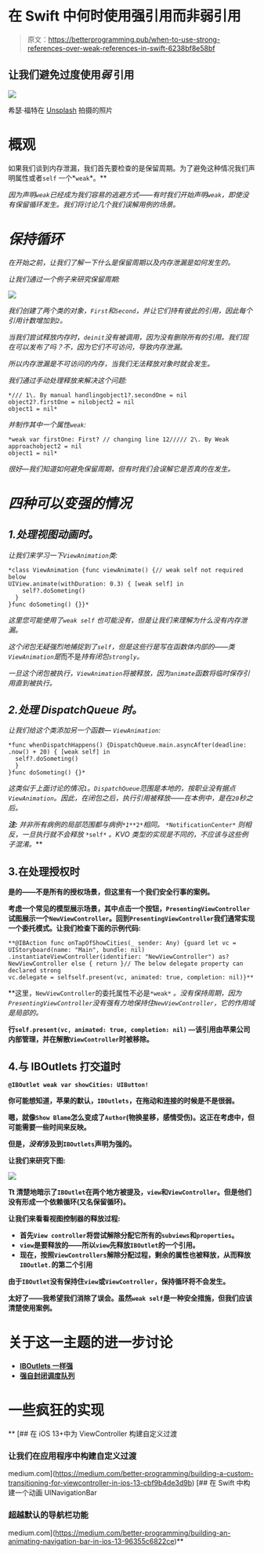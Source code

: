 # 在 Swift 中何时使用强引用而非弱引用

> 原文：<https://betterprogramming.pub/when-to-use-strong-references-over-weak-references-in-swift-6238bf8e58bf>

## 让我们避免过度使用*弱* 引用

![](img/8c00f782feb923637eff734d07bf6216.png)

希瑟·福特在 [Unsplash](https://unsplash.com/s/photos/be-strong-coffee?utm_source=unsplash&utm_medium=referral&utm_content=creditCopyText) 拍摄的照片

# 概观

如果我们谈到内存泄漏，我们首先要检查的是保留周期。为了避免这种情况我们声明属性或者`self` 一个*`weak`*。**

*因为声明`weak`已经成为我们容易的逃避方式——有时我们开始声明`weak`，即使没有保留循环发生。我们将讨论几个我们误解用例的场景。*

# ***保持循环***

*在开始之前，让我们了解一下什么是保留周期以及内存泄漏是如何发生的。*

*让我们通过一个例子来研究保留周期:*

*![](img/bbd01114a5f4f4b22574b766ba0f8c61.png)*

*我们创建了两个类的对象，`First`和`Second`，并让它们持有彼此的引用，因此每个引用计数增加到`2`。*

*当我们尝试释放内存时，`deinit`没有被调用，因为没有删除所有的引用。我们现在可以发布了吗？不，因为它们不可访问，导致内存泄漏。*

*所以内存泄漏是不可访问的内存，当我们无法释放对象时就会发生。*

*我们通过手动处理释放来解决这个问题:*

```
*/// 1\. By manual handlingobject1?.secondOne = nil
object2?.firstOne = nilobject2 = nil
object1 = nil*
```

*并制作其中一个属性`weak`:*

```
*weak var firstOne: First? // changing line 12///// 2\. By Weak approachobject2 = nil
object1 = nil*
```

*很好—我们知道如何避免保留周期，但有时我们会误解它是否真的在发生。*

# *四种可以变强的情况*

## *1.处理视图动画时。*

*让我们来学习一下`ViewAnimation`类:*

```
*class ViewAnimation {func viewAnimate() {// weak self not required below
UIView.animate(withDuration: 0.3) { [weak self] in
    self?.doSometing()
  }
}func doSometing() {}}*
```

*这里您可能使用了`weak self` 也可能没有，但是让我们来理解为什么没有内存泄漏。*

*这个闭包无疑强烈地捕捉到了`self`，但是这些行是写在函数体内部的——类`ViewAnimation`是*而不是*持有闭包`strongly`。*

*一旦这个闭包被执行，`ViewAnimation`将被释放，因为`animate`函数将临时保存引用直到被执行。*

## *2.处理 DispatchQueue 时。*

*让我们给这个类添加另一个函数— `ViewAnimation`:*

```
*func whenDispatchHappens() {DispatchQueue.main.asyncAfter(deadline: .now() + 20) { [weak self] in
  self?.doSometing()
  }
}func doSometing() {}*
```

*这类似于上面讨论的情况`1`。`DispatchQueue`范围是本地的，按职业没有据点`ViewAnimation`。因此，在闭包之后，执行引用被释放——在本例中，是在`20`秒之后。*

****注:*** *并非所有病例的局部范围都与病例*`*1*`*`*2*`*相同。* `*NotificationCenter*` *则相反，一旦执行就不会释放* `*self*` *。KVO 类型的实现是不同的，不应该与这些例子混淆。***

## **3.在处理授权时**

**是的——不是所有的授权场景，但这里有一个我们安全行事的案例。**

**考虑一个常见的模型展示场景，其中点击一个按钮，`PresentingViewController`试图展示一个`NewViewController`。回到`PresentingViewController`我们通常实现一个委托模式。让我们检查下面的示例代码:**

```
**@IBAction func onTapOfShowCities(_ sender: Any) {guard let vc = UIStoryboard(name: "Main", bundle: nil)
.instantiateViewController(identifier: "NewViewController") as? NewViewController else { return }// The below delegate property can declared strong
vc.delegate = selfself.present(vc, animated: true, completion: nil)}**
```

**这里，`NewViewController`的委托属性不必是`*weak*` *。*没有保持周期，因为`PresentingViewController`没有强有力地保持住`NewViewController`，它的作用域是局部的。**

**行`self.present(vc, animated: true, completion: nil)` —该引用由苹果公司内部管理，并在解散`ViewController`时被移除。**

## **4.与 IBOutlets 打交道时**

**`@IBOutlet weak var showCities: UIButton!`**

**你可能想知道，苹果的默认，`IBOutlets`，在拖动和连接的时候是不是很弱。**

**嗯，就像`Show Blame`怎么变成了`Author`(物换星移，感情受伤)。这正在考虑中，但可能需要一些时间来反映。**

**但是，*没有*涉及到`IBOutlets`声明为强的。**

**让我们来研究下图:**

**![](img/8afbb47747e906b725e45bb714fe4a64.png)**

**Tt 清楚地暗示了`IBOutlet`在两个地方被提及，`view`和`ViewController`。但是他们没有形成一个依赖循环(又名保留循环)。**

**让我们来看看视图控制器的释放过程:**

*   **首先`View controller`将尝试解除分配它所有的`subviews`和`properties`。**
*   **`view`是要释放的——所以`view`先释放`IBOutlet`的一个引用。**
*   **现在，按照`ViewControllers`解除分配过程，剩余的属性也被释放，从而释放`IBOutlet.`的第二个引用**

**由于`IBOutlet`没有保持住`view`或`ViewController`，保持循环将不会发生。**

**太好了——我希望我们消除了误会。虽然`weak self`是一种安全措施，但我们应该清楚使用案例。**

# **关于这一主题的进一步讨论**

*   **[IBOutlets 一样强](https://stackoverflow.com/questions/7678469/should-iboutlets-be-strong-or-weak-under-arc)**
*   **[强自封闭调度队列](https://stackoverflow.com/questions/41991467/where-does-the-weak-self-go)**

# **一些疯狂的实现**

**[](https://medium.com/better-programming/building-a-custom-transitioning-for-viewcontroller-in-ios-13-cbf9b4de3d9b) [## 在 iOS 13+中为 ViewController 构建自定义过渡

### 让我们在应用程序中构建自定义过渡

medium.com](https://medium.com/better-programming/building-a-custom-transitioning-for-viewcontroller-in-ios-13-cbf9b4de3d9b) [](https://medium.com/better-programming/building-an-animating-navigation-bar-in-ios-13-96355c6822ce) [## 在 Swift 中构建一个动画 UINavigationBar

### 超越默认的导航栏功能

medium.com](https://medium.com/better-programming/building-an-animating-navigation-bar-in-ios-13-96355c6822ce)**